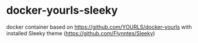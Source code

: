 # docker-yourls-sleeky
docker container based on https://github.com/YOURLS/docker-yourls with installed Sleeky theme (https://github.com/Flynntes/Sleeky)
